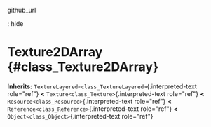 github\_url

:   hide

Texture2DArray {#class_Texture2DArray}
==============

**Inherits:** `TextureLayered<class_TextureLayered>`{.interpreted-text
role="ref"} **\<** `Texture<class_Texture>`{.interpreted-text
role="ref"} **\<** `Resource<class_Resource>`{.interpreted-text
role="ref"} **\<** `Reference<class_Reference>`{.interpreted-text
role="ref"} **\<** `Object<class_Object>`{.interpreted-text role="ref"}
